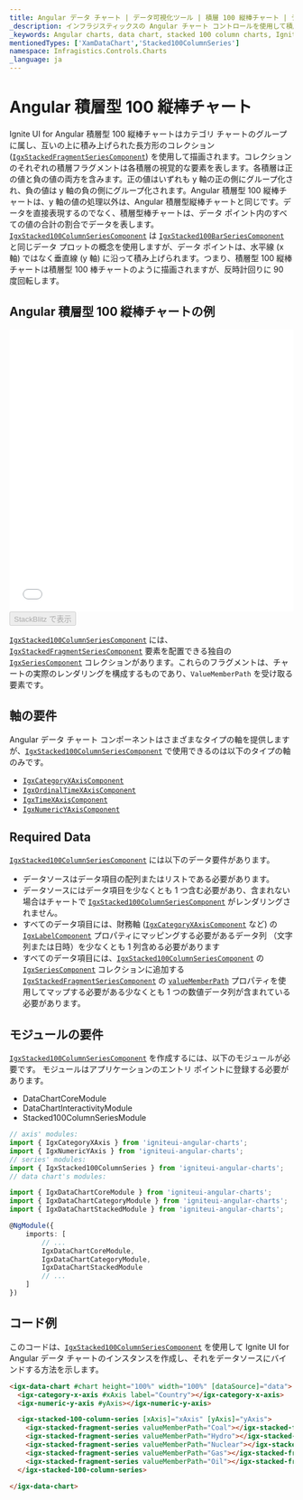 ```yaml
---
title: Angular データ チャート | データ可視化ツール | 積層 100 縦棒チャート | データ バインディング | インフラジスティックス
_description: インフラジスティックスの Angular チャート コントロールを使用して積層 100 縦棒チャートを作成します。Ignite UI for Angular グラフ タイプについて説明します。
_keywords: Angular charts, data chart, stacked 100 column charts, Ignite UI for Angular, Infragistics, Angular チャート, データ チャート, 積層 100 縦棒チャート, インフラジスティックス
mentionedTypes: ['XamDataChart','Stacked100ColumnSeries']
namespace: Infragistics.Controls.Charts
_language: ja
---
```


# Angular 積層型 100 縦棒チャート

Ignite UI for Angular 積層型 100 縦棒チャートはカテゴリ チャートのグループに属し、互いの上に積み上げられた長方形のコレクション ([`IgxStackedFragmentSeriesComponent`]({environment:dvApiBaseUrl}/products/ignite-ui-angular/api/docs/typescript/latest/classes/igxstackedfragmentseriescomponent.html)) を使用して描画されます。コレクションのそれぞれの積層フラグメントは各積層の視覚的な要素を表します。各積層は正の値と負の値の両方を含みます。正の値はいずれも y 軸の正の側にグループ化され、負の値は y 軸の負の側にグループ化されます。Angular 積層型 100 縦棒チャートは、y 軸の値の処理以外は、Angular 積層型縦棒チャートと同じです。データを直接表現するのでなく、積層型棒チャートは、データ ポイント内のすべての値の合計の割合でデータを表します。[`IgxStacked100ColumnSeriesComponent`]({environment:dvApiBaseUrl}/products/ignite-ui-angular/api/docs/typescript/latest/classes/igxstacked100columnseriescomponent.html) は [`IgxStacked100BarSeriesComponent`]({environment:dvApiBaseUrl}/products/ignite-ui-angular/api/docs/typescript/latest/classes/igxstacked100barseriescomponent.html) と同じデータ プロットの概念を使用しますが、データ ポイントは、水平線 (x 軸) ではなく垂直線 (y 軸) に沿って積み上げられます。つまり、積層型 100 縦棒チャートは積層型 100 棒チャートのように描画されますが、反時計回りに 90 度回転します。

## Angular 積層型 100 縦棒チャートの例

<div class="sample-container loading" style="height: 500px">
    <iframe id="data-chart-overview-iframe" src='{environment:dvDemosBaseUrl}/charts/data-chart-type-stacked-100-column-series' width="100%" height="100%" seamless frameBorder="0" onload="onXPlatSampleIframeContentLoaded(this);" alt="Angular 積層型 100 縦棒チャートの例"></iframe>
</div>
<div>
    <button data-localize="stackblitz" disabled class="stackblitz-btn" data-iframe-id="data-chart-overview-iframe" data-demos-base-url="{environment:dvDemosBaseUrl}">StackBlitz で表示
    </button>


</div>

<div class="divider--half"></div>

[`IgxStacked100ColumnSeriesComponent`]({environment:dvApiBaseUrl}/products/ignite-ui-angular/api/docs/typescript/latest/classes/igxstacked100columnseriescomponent.html) には、[`IgxStackedFragmentSeriesComponent`]({environment:dvApiBaseUrl}/products/ignite-ui-angular/api/docs/typescript/latest/classes/igxstackedfragmentseriescomponent.html) 要素を配置できる独自の [`IgxSeriesComponent`]({environment:dvApiBaseUrl}/products/ignite-ui-angular/api/docs/typescript/latest/classes/igxseriescomponent.html) コレクションがあります。これらのフラグメントは、チャートの実際のレンダリングを構成するものであり、`ValueMemberPath` を受け取る要素です。

## 軸の要件

Angular データ チャート コンポーネントはさまざまなタイプの軸を提供しますが、[`IgxStacked100ColumnSeriesComponent`]({environment:dvApiBaseUrl}/products/ignite-ui-angular/api/docs/typescript/latest/classes/igxstacked100columnseriescomponent.html) で使用できるのは以下のタイプの軸のみです。

-   [`IgxCategoryXAxisComponent`]({environment:dvApiBaseUrl}/products/ignite-ui-angular/api/docs/typescript/latest/classes/igxcategoryxaxiscomponent.html)
-   [`IgxOrdinalTimeXAxisComponent`]({environment:dvApiBaseUrl}/products/ignite-ui-angular/api/docs/typescript/latest/classes/igxordinaltimexaxiscomponent.html)
-   [`IgxTimeXAxisComponent`]({environment:dvApiBaseUrl}/products/ignite-ui-angular/api/docs/typescript/latest/classes/igxtimexaxiscomponent.html)
-   [`IgxNumericYAxisComponent`]({environment:dvApiBaseUrl}/products/ignite-ui-angular/api/docs/typescript/latest/classes/igxnumericyaxiscomponent.html)

## Required Data

[`IgxStacked100ColumnSeriesComponent`]({environment:dvApiBaseUrl}/products/ignite-ui-angular/api/docs/typescript/latest/classes/igxstacked100columnseriescomponent.html) には以下のデータ要件があります。

-   データソースはデータ項目の配列またはリストである必要があります。
-   データソースにはデータ項目を少なくとも 1 つ含む必要があり、含まれない場合はチャートで [`IgxStacked100ColumnSeriesComponent`]({environment:dvApiBaseUrl}/products/ignite-ui-angular/api/docs/typescript/latest/classes/igxstacked100columnseriescomponent.html) がレンダリングされません。
-   すべてのデータ項目には、財務軸 ([`IgxCategoryXAxisComponent`]({environment:dvApiBaseUrl}/products/ignite-ui-angular/api/docs/typescript/latest/classes/igxcategoryxaxiscomponent.html) など) の [`IgxLabelComponent`]({environment:dvApiBaseUrl}/products/ignite-ui-angular/api/docs/typescript/latest/classes/igxlabelcomponent.html) プロパティにマッピングする必要があるデータ列 （文字列または日時）を少なくとも 1 列含める必要があります
-   すべてのデータ項目には、[`IgxStacked100ColumnSeriesComponent`]({environment:dvApiBaseUrl}/products/ignite-ui-angular/api/docs/typescript/latest/classes/igxstacked100columnseriescomponent.html) の [`IgxSeriesComponent`]({environment:dvApiBaseUrl}/products/ignite-ui-angular/api/docs/typescript/latest/classes/igxseriescomponent.html) コレクションに追加する [`IgxStackedFragmentSeriesComponent`]({environment:dvApiBaseUrl}/products/ignite-ui-angular/api/docs/typescript/latest/classes/igxstackedfragmentseriescomponent.html) の [`valueMemberPath`]({environment:dvApiBaseUrl}/products/ignite-ui-angular/api/docs/typescript/latest/classes/igxstackedfragmentseriescomponent.html#valuememberpath) プロパティを使用してマップする必要がある少なくとも 1 つの数値データ列が含まれている必要があります。

## モジュールの要件

[`IgxStacked100ColumnSeriesComponent`]({environment:dvApiBaseUrl}/products/ignite-ui-angular/api/docs/typescript/latest/classes/igxstacked100columnseriescomponent.html) を作成するには、以下のモジュールが必要です。<!-- Angular, React, WebComponents --> <!-- end: Angular, React, WebComponents --><!-- Blazor -->モジュールはアプリケーションのエントリ ポイントに登録する必要があります。

-   DataChartCoreModule        
-   DataChartInteractivityModule
-   Stacked100ColumnSeriesModule
    <!-- end: Blazor -->

```ts
// axis' modules:
import { IgxCategoryXAxis } from 'igniteui-angular-charts';
import { IgxNumericYAxis } from 'igniteui-angular-charts';
// series' modules:
import { IgxStacked100ColumnSeries } from 'igniteui-angular-charts';
// data chart's modules:

import { IgxDataChartCoreModule } from 'igniteui-angular-charts';
import { IgxDataChartCategoryModule } from 'igniteui-angular-charts';
import { IgxDataChartStackedModule } from 'igniteui-angular-charts';

@NgModule({
    imports: [
        // ...
        IgxDataChartCoreModule,
        IgxDataChartCategoryModule,
        IgxDataChartStackedModule
        // ...
    ]
})
```

## コード例

このコードは、[`IgxStacked100ColumnSeriesComponent`]({environment:dvApiBaseUrl}/products/ignite-ui-angular/api/docs/typescript/latest/classes/igxstacked100columnseriescomponent.html) を使用して Ignite UI for Angular データ チャートのインスタンスを作成し、それをデータソースにバインドする方法を示します。

```html
<igx-data-chart #chart height="100%" width="100%" [dataSource]="data">
  <igx-category-x-axis #xAxis label="Country"></igx-category-x-axis>
  <igx-numeric-y-axis #yAxis></igx-numeric-y-axis>

  <igx-stacked-100-column-series [xAxis]="xAxis" [yAxis]="yAxis">
    <igx-stacked-fragment-series valueMemberPath="Coal"></igx-stacked-fragment-series>
    <igx-stacked-fragment-series valueMemberPath="Hydro"></igx-stacked-fragment-series>
    <igx-stacked-fragment-series valueMemberPath="Nuclear"></igx-stacked-fragment-series>
    <igx-stacked-fragment-series valueMemberPath="Gas"></igx-stacked-fragment-series>
    <igx-stacked-fragment-series valueMemberPath="Oil"></igx-stacked-fragment-series>
  </igx-stacked-100-column-series>

</igx-data-chart>
```
